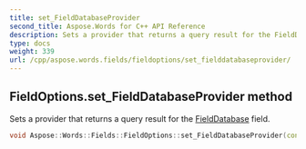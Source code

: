 ```yaml
---
title: set_FieldDatabaseProvider
second_title: Aspose.Words for C++ API Reference
description: Sets a provider that returns a query result for the FieldDatabase field. 
type: docs
weight: 339
url: /cpp/aspose.words.fields/fieldoptions/set_fielddatabaseprovider/
---
```

## FieldOptions.set_FieldDatabaseProvider method


Sets a provider that returns a query result for the [FieldDatabase](../../fielddatabase/) field.

```cpp
void Aspose::Words::Fields::FieldOptions::set_FieldDatabaseProvider(const System::SharedPtr<Aspose::Words::Fields::IFieldDatabaseProvider> &value)
```


